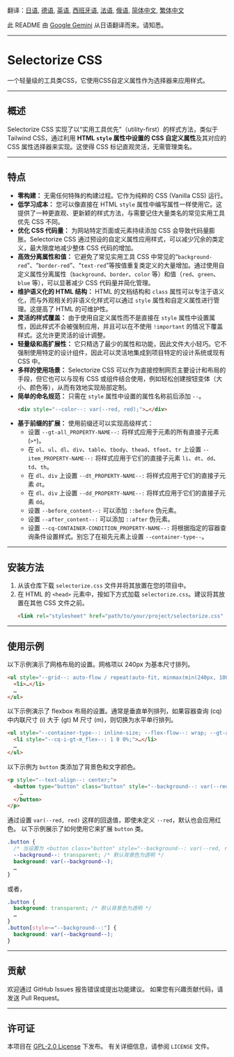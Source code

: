 翻译：[日语](README.md), [德语](README.de.md), [英语](README.en.md), [西班牙语](README.es.md), [法语](README.fr.md), [俄语](README.ru.md), [简体中文](README.zh-CN.md), [繁体中文](README.zh-TW.md)

此 README 由 [Google Gemini](https://gemini.google.com) 从日语翻译而来。请知悉。

-----

# Selectorize CSS

一个轻量级的工具类CSS，它使用CSS自定义属性作为选择器来应用样式。

-----

## 概述

Selectorize CSS 实现了以“实用工具优先”（utility-first）的样式方法，类似于 Tailwind CSS，通过利用 **HTML `style` 属性中设置的 CSS 自定义属性**及其对应的 CSS 属性选择器来实现。这使得 CSS 标记直观灵活，无需管理类名。

-----

## 特点

  * **零构建：**
    无需任何特殊的构建过程。它作为纯粹的 CSS (Vanilla CSS) 运行。
  * **低学习成本：**
    您可以像直接在 HTML `style` 属性中编写属性一样使用它。这提供了一种更直观、更新颖的样式方法，与需要记住大量类名的常见实用工具优先 CSS 不同。
  * **优化 CSS 代码量：**
    为网站特定页面或元素持续添加 CSS 会导致代码量膨胀。Selectorize CSS 通过预设的自定义属性应用样式，可以减少冗余的类定义，最大限度地减少整体 CSS 代码的增加。
  * **高效分离属性和值：**
    它避免了常见实用工具 CSS 中常见的“`background-red`”、“`border-red`”、“`text-red`”等按值重复类定义的大量增加。通过使用自定义属性分离属性（`background`、`border`、`color` 等）和值（`red`、`green`、`blue` 等），可以显著减少 CSS 代码量并简化管理。
  * **维护语义化的 HTML 结构：**
    HTML 的文档结构和 `class` 属性可以专注于语义化，而与外观相关的非语义化样式可以通过 `style` 属性和自定义属性进行管理。这提高了 HTML 的可维护性。
  * **灵活的样式覆盖：**
    由于使用自定义属性而不是直接在 `style` 属性中设置属性，因此样式不会被强制应用，并且可以在不使用 `!important` 的情况下覆盖样式。这允许更灵活的设计调整。
  * **轻量级和高扩展性：**
    它只精选了最少的属性和功能，因此文件大小轻巧。它不强制使用特定的设计组件，因此可以灵活地集成到项目特定的设计系统或现有 CSS 中。
  * **多样的使用场景：**
    Selectorize CSS 可以作为直接控制网页主要设计和布局的手段，但它也可以与现有 CSS 或组件结合使用，例如轻松创建按钮变体（大小、颜色等），从而有效地实现局部定制。
  * **简单的命名规范：**
    只需在 `style` 属性中设置的属性名称前后添加 `--`。
    ```html
    <div style="--color--: var(--red, red);">…</div>
    ```
  * **基于前缀的扩展：**
    使用前缀还可以实现高级样式：
      * 设置 `--gt-all_PROPERTY-NAME--:` 将样式应用于元素的所有直接子元素 (`>*`)。
      * 在 `ol`、`ul`、`dl`、`div`、`table`、`tbody`、`thead`、`tfoot`、`tr` 上设置 `--item_PROPERTY-NAME--:` 将样式应用于它们的直接子元素 `li`、`dt`、`dd`、`td`、`th`。
      * 在 `dl`、`div` 上设置 `--dt_PROPERTY-NAME--:` 将样式应用于它们的直接子元素 `dt`。
      * 在 `dl`、`div` 上设置 `--dd_PROPERTY-NAME--:` 将样式应用于它们的直接子元素 `dd`。
      * 设置 `--before_content--:` 可以添加 `::before` 伪元素。
      * 设置 `--after_content--:` 可以添加 `::after` 伪元素。
      * 设置 `--cq-CONTAINER-CONDITION_PROPERTY-NAME--:` 将根据指定的容器查询条件设置样式。别忘了在祖先元素上设置 `--container-type--`。

-----

## 安装方法

1.  从该仓库下载 `selectorize.css` 文件并将其放置在您的项目中。
2.  在 HTML 的 `<head>` 元素中，按如下方式加载 `selectorize.css`。建议将其放置在其他 CSS 文件之前。
    ```html
    <link rel="stylesheet" href="path/to/your/project/selectorize.css" />
    ```

-----

## 使用示例

以下示例演示了网格布局的设置。网格项以 240px 为基本尺寸排列。

```html
<ul style="--grid--: auto-flow / repeat(auto-fit, minmax(min(240px, 100%), 1fr)); --gap--: var(--space_medium, 1rem); --background--: var(--palest-gray, #e0e0e0); --item_padding--: var(--space_large, 2rem);">
  <li>…</li>
  …
</ul>
```

以下示例演示了 flexbox 布局的设置。通常是垂直单列排列，如果容器查询 (cq) 中内联尺寸 (i) 大于 (gt) M 尺寸 (m)，则切换为水平单行排列。

```html
<ul style="--container-type--: inline-size; --flex-flow--: wrap; --gt-all_flex--: 100%; --gap--: var(--space_medium, 1rem); --background--: var(--palest-gray, #e0e0e0); --item_padding--: var(--space_large, 2rem);">
  <li style="--cq-i-gt-m_flex--: 1 0 0%;">…</li>
  …
</ul>
```

以下示例为 `button` 类添加了背景色和文字颜色。

```html
<p style="--text-align--: center;">
  <button type="button" class="button" style="--background--: var(--red, red); --color--: var(--white, white);">
    …
  </button>
</p>
```

通过设置 `var(--red, red)` 这样的回退值，即使未定义 `--red`，默认也会应用红色。
以下示例展示了如何使用它来扩展 `button` 类。

```css
.button {
  /* 当设置为 <button class="button" style="--background--: var(--red, red);">…</button> 时，以下 --background-- 将被覆盖。 */
  --background--: transparent; /* 默认背景色为透明 */
  background: var(--background--);
  …
}
```

或者，

```css
.button {
  background: transparent; /* 默认背景色为透明 */
  …
}
.button[style~="--background--:"] {
  background: var(--background--);
}
```

-----

## 贡献

欢迎通过 GitHub Issues 报告错误或提出功能建议。
如果您有兴趣贡献代码，请发送 Pull Request。

-----

## 许可证

本项目在 [GPL-2.0 License](https://www.gnu.org/licenses/gpl-2.0.html) 下发布。
有关详细信息，请参阅 `LICENSE` 文件。
